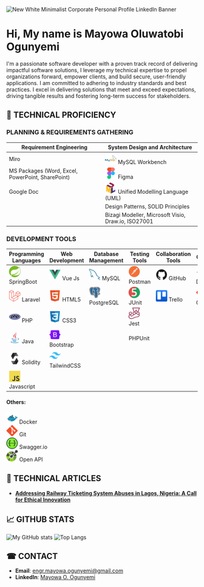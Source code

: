 ![New White Minimalist Corporate Personal Profile LinkedIn Banner](https://github.com/MayowaOgunyemi/MayowaOgunyemi/assets/94368441/287dfd1f-ba89-4235-a5e0-c45fee0976c9)
# Hi, My name is Mayowa Oluwatobi Ogunyemi

I'm a passionate software developer with a proven track record of delivering impactful software solutions, I leverage my technical expertise to propel organizations forward, empower clients, and build secure, user-friendly applications. I am committed to adhering to industry standards and best practices. I excel in delivering solutions that meet and exceed expectations, driving tangible results and fostering long-term success for stakeholders.

## 🔹 TECHNICAL PROFICIENCY
### PLANNING & REQUIREMENTS GATHERING
| Requirement Engineering                           | System Design and Architecture | 
| ------------------------------------------------- | ------------------------------ |
| Miro                                              | <img src="https://raw.githubusercontent.com/devicons/devicon/master/icons/mysql/mysql-original-wordmark.svg" alt="MySQL Workbench" width="30" height="30"/> MySQL Workbench                               |
| MS Packages (Word, Excel, PowerPoint, SharePoint) | <img src="https://raw.githubusercontent.com/devicons/devicon/master/icons/figma/figma-original.svg" alt="Figma" width="30" height="30"/> Figma                              |
| Google Doc                                        | <img src="https://raw.githubusercontent.com/devicons/devicon/master/icons/unifiedmodelinglanguage/unifiedmodelinglanguage-original.svg" alt="Unified modeling language" width="30" height="30"/> Unified Modelling Language (UML)                               |
|                                                   | Design Patterns, SOLID Principles |
|                                                   | Bizagi Modeller, Microsoft Visio, Draw.io, ISO27001 |

### DEVELOPMENT TOOLS
| Programming Languages | Web Development | Database Management | Testing Tools | Collaboration Tools | Others |
| --------------------- | --------------- | ------------------- | ------------- | ------------------- | ------ |
| <img src="https://github.com/devicons/devicon/blob/master/icons/spring/spring-original.svg" alt="Spring Boot" width="30" height="30"/> SpringBoot | <img src="https://raw.githubusercontent.com/devicons/devicon/master/icons/vuejs/vuejs-original.svg" alt="Vue JS" width="30" height="30"/> Vue Js | <img src="https://raw.githubusercontent.com/devicons/devicon/master/icons/mysql/mysql-original.svg" alt="Mysql" width="30" height="30"/> MySQL | <img src="https://raw.githubusercontent.com/devicons/devicon/master/icons/postman/postman-original.svg" alt="Postman" width="30" height="30"/> Postman | <img src="https://raw.githubusercontent.com/devicons/devicon/master/icons/github/github-original.svg" alt="Github" width="30" height="30"/> GitHub | <img src="https://raw.githubusercontent.com/devicons/devicon/master/icons/docker/docker-original.svg" alt="Docker" width="30" height="30"/> Docker |
| <img src="https://raw.githubusercontent.com/devicons/devicon/master/icons/laravel/laravel-original.svg" alt="Laravel" width="30" height="30"/> Laravel | <img src="https://raw.githubusercontent.com/devicons/devicon/master/icons/html5/html5-original.svg" alt="HTML and HTML 5" width="30" height="30"/> HTML5 | <img src="https://raw.githubusercontent.com/devicons/devicon/master/icons/postgresql/postgresql-original.svg" alt="Postgresql" width="30" height="30"/> PostgreSQL |<img src="https://raw.githubusercontent.com/devicons/devicon/master/icons/junit/junit-original.svg" alt="Junit" width="30" height="30"/> JUnit | <img src="https://raw.githubusercontent.com/devicons/devicon/master/icons/trello/trello-original.svg" alt="Trello" width="30" height="30"/> Trello | <img src="https://raw.githubusercontent.com/devicons/devicon/master/icons/git/git-original.svg" alt="Git" width="30" height="30"/> Git |
| <img src="https://raw.githubusercontent.com/devicons/devicon/master/icons/php/php-original.svg" alt="PHP" width="30" height="30"/> PHP | <img src="https://raw.githubusercontent.com/devicons/devicon/master/icons/css3/css3-original.svg" alt="CSS3" width="30" height="30"/> CSS3 | | <img src="https://raw.githubusercontent.com/devicons/devicon/master/icons/jest/jest-plain.svg" alt="Jest" width="30" height="30"/> Jest | | |
| <img src="https://github.com/devicons/devicon/blob/master/icons/java/java-original.svg" alt="Java" width="30" height="30"/> Java | <img src="https://raw.githubusercontent.com/devicons/devicon/master/icons/bootstrap/bootstrap-original.svg" alt="Bootstrap" width="30" height="30"/> Bootstrap | | PHPUnit | | |
| <img src="https://raw.githubusercontent.com/devicons/devicon/master/icons/solidity/solidity-original.svg" alt="Solidity" width="30" height="30"/> Solidity | <img src="https://raw.githubusercontent.com/devicons/devicon/master/icons/tailwindcss/tailwindcss-original.svg" alt="TailwindCSS" width="30" height="30"/> TailwindCSS | | | | |
| <img src="https://github.com/devicons/devicon/blob/master/icons/javascript/javascript-original.svg" alt="Java" width="30" height="30"/> Javascript | | | | | |

#### Others:
<p align="left">
  <img src="https://raw.githubusercontent.com/devicons/devicon/master/icons/docker/docker-original.svg" alt="Docker" width="30" height="30"/> Docker </br>
  <img src="https://raw.githubusercontent.com/devicons/devicon/master/icons/git/git-original.svg" alt="Git" width="30" height="30"/> Git </br>
  <img src="https://raw.githubusercontent.com/devicons/devicon/master/icons/swagger/swagger-original.svg" alt="Swagger" width="30" height="30"/> Swagger.io </br>
  <img src="https://raw.githubusercontent.com/devicons/devicon/master/icons/openapi/openapi-original.svg" alt="Open API Specification" width="30" height="30"/> Open API </br>
  <!-- Add more icons as needed -->
</p>

## 🔹 TECHNICAL ARTICLES
- **[Addressing Railway Ticketing System Abuses in Lagos, Nigeria: A Call for Ethical Innovation](https://medium.com/@engrmayoronline/addressing-railway-ticketing-system-abuses-in-lagos-nigeria-a-call-for-ethical-innovation-398b8a4f601c)**

## 📈 GITHUB STATS
![My GitHub stats](https://github-readme-stats.vercel.app/api?username=MayowaOgunyemi&show_icons=true&theme=radical)
![Top Langs](https://github-readme-stats.vercel.app/api/top-langs/?username=MayowaOgunyemi&layout=compact)


## ☎ CONTACT
- **Email**: [engr.mayowa.ogunyemi@gmail.com](mailto:engr.mayowa.ogunyemi@gmail.com)
- **LinkedIn**: [Mayowa O. Ogunyemi](https://www.linkedin.com/in/mayowaogunyemi)
